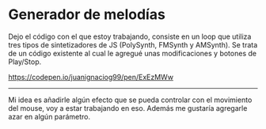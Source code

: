 # Generador de melodías

Dejo el código con el que estoy trabajando, consiste en un loop que utiliza tres tipos de sintetizadores de JS (PolySynth, FMSynth y AMSynth). Se trata de un código existente al cual le agregué unas modificaciones y botones de Play/Stop. 

https://codepen.io/juanignaciog99/pen/ExEzMWw

----------------------------------

 Mi idea es añadirle algún efecto que se pueda controlar con el movimiento del mouse, voy a estar trabajando en eso. Además me gustaría agregarle azar en algún parámetro. 
 
